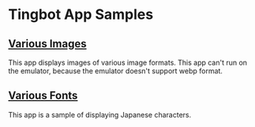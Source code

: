 # Tingbot App Samples

## [Various Images](various_images.tingapp)
This app displays images of various image formats.
This app can't run on the emulator, because the emulator doesn't support webp format.

## [Various Fonts](various_fonts.tingapp)
This app is a sample of displaying Japanese characters.
